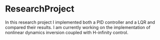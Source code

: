 # ResearchProject
In this research project I implemented both a PID controller and a LQR and compared their results. I am currently working on the implementation of nonlinear dynamics inversion coupled with H-infinity control.
